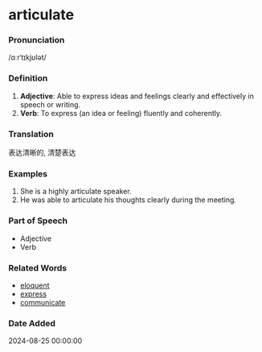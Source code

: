 # articulate
### Pronunciation
/ɑːrˈtɪkjʊlət/
### Definition
1. **Adjective**: Able to express ideas and feelings clearly and effectively in speech or writing.
2. **Verb**: To express (an idea or feeling) fluently and coherently.
### Translation
表达清晰的, 清楚表达
### Examples
1. She is a highly articulate speaker.
2. He was able to articulate his thoughts clearly during the meeting.
### Part of Speech
- Adjective
- Verb
### Related Words
- [eloquent](eloquent.md)
- [express](express.md)
- [communicate](communicate.md)
### Date Added
2024-08-25 00:00:00
